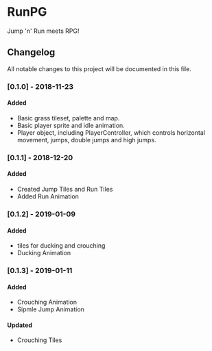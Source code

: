 # RunPG
Jump 'n' Run meets RPG!

## Changelog
All notable changes to this project will be documented in this file.

### [0.1.0] - 2018-11-23
#### Added
- Basic grass tileset, palette and map.
- Basic player sprite and idle animation.
- Player object, including PlayerController, which controls horizontal movement, jumps, double jumps and high jumps.

### [0.1.1] - 2018-12-20
#### Added
- Created Jump Tiles and Run Tiles
- Added Run Animation

### [0.1.2] - 2019-01-09
#### Added
- tiles for ducking and crouching
- Ducking Animation

### [0.1.3] - 2019-01-11
#### Added
- Crouching Animation
- Sipmle Jump Animation
#### Updated
- Crouching Tiles
